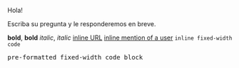 Hola!

Escriba su pregunta y le responderemos en breve.

<b>bold</b>, <strong>bold</strong>
<i>italic</i>, <em>italic</em>
<a href="http://www.example.com/">inline URL</a>
<a href="tg://user?id=123456789">inline mention of a user</a>
<code>inline fixed-width code</code>
<pre>pre-formatted fixed-width code block</pre>
